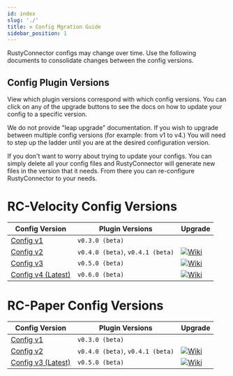 ```yaml
---
id: index
slug: './'
title: ⚒️ Config Mgration Guide
sidebar_position: 1
---
```

RustyConnector configs may change over time.
Use the following documents to consolidate changes between the config versions.

## Config Plugin Versions
View which plugin versions correspond with which config versions.
You can click on any of the upgrade buttons to see the docs on how to update your config to a specific version.

We do not provide "leap upgrade" documentation. If you wish to upgrade between multiple config versions (for example: from v1 to v4.) You will need to step up the ladder until you are at the desired configuration version.

If you don't want to worry about trying to update your configs. You can simply delete all your config files and RustyConnector will generate new files in the version that it needs. From there you can re-configure RustyConnector to your needs.

# RC-Velocity Config Versions
| Config Version | Plugin Versions | Upgrade |
| -----------    | -----------     | ------- |
| [Config v1](../config/Legacy/Config-v1) | `v0.3.0 (beta)` |  |
| [Config v2](../config/Legacy/Config-v2) | `v0.4.0 (beta)`, `v0.4.1 (beta)` | [![Wiki](https://badgen.net/badge/From/Config%20v1/blue?icon=codeclimate)](./Update-from-Config-v1-to-v2) |
| [Config v3](../config/Legacy/Config-v3) | `v0.5.0 (beta)` | [![Wiki](https://badgen.net/badge/From/Config%20v2/blue?icon=codeclimate)](./Update-from-Config-v2-to-v3) |
| [Config v4 (Latest)](../config/Legacy/config-latest) | `v0.6.0 (beta)` | [![Wiki](https://badgen.net/badge/From/Config%20v3/blue?icon=codeclimate)](./Update-from-Config-v3-to-v4) |

# RC-Paper Config Versions
| Config Version | Plugin Versions | Upgrade |
| -----------    | -----------     | ------- |
| [Config v1](../config/Legacy/Config-v1) | `v0.3.0 (beta)` |  |
| [Config v2](../config/Legacy/Config-v2) | `v0.4.0 (beta)`, `v0.4.1 (beta)` | [![Wiki](https://badgen.net/badge/From/Config%20v1/blue?icon=codeclimate)](./Update-from-Config-v1-to-v2) |
| [Config v3 (Latest)](../config/Legacy/Config-v3) | `v0.5.0 (beta)` | [![Wiki](https://badgen.net/badge/From/Config%20v2/blue?icon=codeclimate)](./Update-from-Config-v1-to-v2) |